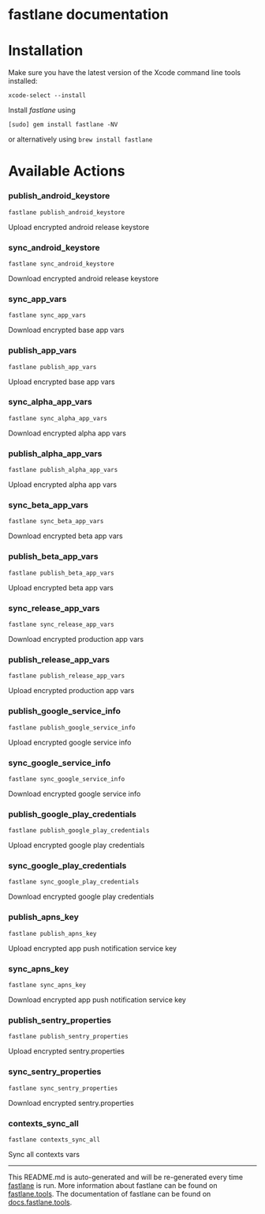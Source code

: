 fastlane documentation
================
# Installation

Make sure you have the latest version of the Xcode command line tools installed:

```
xcode-select --install
```

Install _fastlane_ using
```
[sudo] gem install fastlane -NV
```
or alternatively using `brew install fastlane`

# Available Actions
### publish_android_keystore
```
fastlane publish_android_keystore
```
Upload encrypted android release keystore
### sync_android_keystore
```
fastlane sync_android_keystore
```
Download encrypted android release keystore
### sync_app_vars
```
fastlane sync_app_vars
```
Download encrypted base app vars
### publish_app_vars
```
fastlane publish_app_vars
```
Upload encrypted base app vars
### sync_alpha_app_vars
```
fastlane sync_alpha_app_vars
```
Download encrypted alpha app vars
### publish_alpha_app_vars
```
fastlane publish_alpha_app_vars
```
Upload encrypted alpha app vars
### sync_beta_app_vars
```
fastlane sync_beta_app_vars
```
Download encrypted beta app vars
### publish_beta_app_vars
```
fastlane publish_beta_app_vars
```
Upload encrypted beta app vars
### sync_release_app_vars
```
fastlane sync_release_app_vars
```
Download encrypted production app vars
### publish_release_app_vars
```
fastlane publish_release_app_vars
```
Upload encrypted production app vars
### publish_google_service_info
```
fastlane publish_google_service_info
```
Upload encrypted google service info
### sync_google_service_info
```
fastlane sync_google_service_info
```
Download encrypted google service info
### publish_google_play_credentials
```
fastlane publish_google_play_credentials
```
Upload encrypted google play credentials
### sync_google_play_credentials
```
fastlane sync_google_play_credentials
```
Download encrypted google play credentials
### publish_apns_key
```
fastlane publish_apns_key
```
Upload encrypted app push notification service key
### sync_apns_key
```
fastlane sync_apns_key
```
Download encrypted app push notification service key
### publish_sentry_properties
```
fastlane publish_sentry_properties
```
Upload encrypted sentry.properties
### sync_sentry_properties
```
fastlane sync_sentry_properties
```
Download encrypted sentry.properties
### contexts_sync_all
```
fastlane contexts_sync_all
```
Sync all contexts vars

----

This README.md is auto-generated and will be re-generated every time [fastlane](https://fastlane.tools) is run.
More information about fastlane can be found on [fastlane.tools](https://fastlane.tools).
The documentation of fastlane can be found on [docs.fastlane.tools](https://docs.fastlane.tools).
